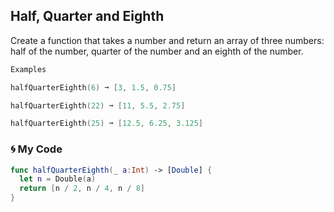 ## Half, Quarter and Eighth

Create a function that takes a number and return an array of three numbers: half of the number, quarter of the number and an eighth of the number.
```swift
Examples

halfQuarterEighth(6) ➞ [3, 1.5, 0.75]

halfQuarterEighth(22) ➞ [11, 5.5, 2.75]

halfQuarterEighth(25) ➞ [12.5, 6.25, 3.125]
```

### 🌀 My Code
```swift
func halfQuarterEighth(_ a:Int) -> [Double] {
  let n = Double(a)
  return [n / 2, n / 4, n / 8]
}
```
